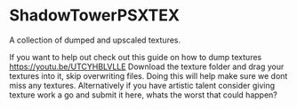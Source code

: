 # ShadowTowerPSXTEX
A collection of dumped and upscaled textures.

If you want to help out check out this guide on how to dump textures https://youtu.be/UTCYHBLVLLE
Download the texture folder and drag your textures into it, skip overwriting files.
Doing this will help make sure we dont miss any textures.
Alternatively if you have artistic talent consider giving texture work a go and submit it here, whats the worst that could happen?
